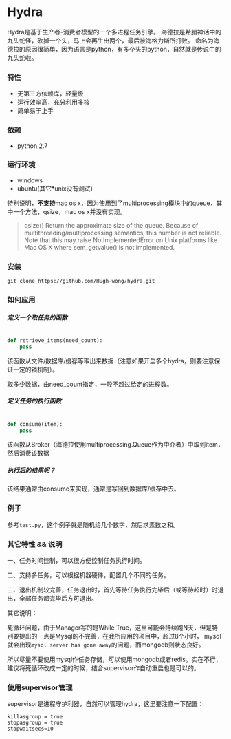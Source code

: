 # Hydra

Hydra是基于生产者-消费者模型的一个多进程任务引擎。
海德拉是希腊神话中的九头蛇怪，砍掉一个头，马上会再生出两个，最后被海格力斯所打败。
命名为海德拉的原因很简单，因为语言是python，有多个头的python，自然就是传说中的九头蛇啦。

### 特性

* 无第三方依赖库，轻量级
* 运行效率高，充分利用多核
* 简单易于上手

### 依赖

* python 2.7


### 运行环境

* windows
* ubuntu(其它*unix没有测试)

特别说明，**不支持**mac os x，因为使用到了multiprocessing模块中的queue，其中一个方法，qsize，mac os x并没有实现。

> qsize()
Return the approximate size of the queue. Because of multithreading/multiprocessing semantics, this number is not reliable.
Note that this may raise NotImplementedError on Unix platforms like Mac OS X where sem_getvalue() is not implemented.


### 安装

`git clone https://github.com/Hugh-wong/hydra.git`


### 如何应用

##### 定义一个取任务的函数

```python

def retrieve_items(need_count):
    pass

```

该函数从文件/数据库/缓存等取出来数据（注意如果开启多个hydra，则要注意保证一定的锁机制）。

取多少数据，由need_count指定，一般不超过给定的进程数。

##### 定义任务的执行函数

```python

def consume(item):
    pass

```

该函数从Broker（海德拉使用multiprocessing.Queue作为中介者）中取到item，然后消费该数据


##### 执行后的结果呢？

该结果通常由consume来实现，通常是写回到数据库/缓存中去。


### 例子

参考`test.py`，这个例子就是随机给几个数字，然后求素数之和。


### 其它特性 && 说明

一、任务时间控制，可以很方便控制任务执行时间。

二、支持多任务，可以根据机器硬件，配置几个不同的任务。

三、退出机制较完善，任务退出时，首先等待任务执行完毕后（或等待超时）时退出，全部任务都完毕后方可退出。


其它说明：

死循环问题，由于Manager写的是While True，这里可能会持续跑N天，但是特别要提出的一点是Mysql的不完善，在我所应用的项目中，超过8个小时，
mysql就会出现`mysql server has gone away`的问题，而mongodb则状态良好。

所以尽量不要使用mysql作任务存储，可以使用mongodb或者redis。实在不行，建议将死循环改成一定的时候，结合supervisor作自动重启也是可以的。


### 使用supervisor管理

supervisor是进程守护利器，自然可以管理hydra，这里要注意一下配置：

```
killasgroup = true
stopasgroup = true
stopwaitsecs=10
```



